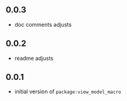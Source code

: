 ## 0.0.3

* doc comments adjusts

## 0.0.2

* readme adjusts

## 0.0.1

* initial version of `package:view_model_macro`
